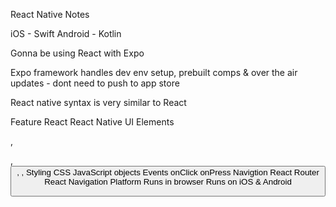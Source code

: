 React Native Notes

iOS - Swift
Android - Kotlin

Gonna be using React with Expo

Expo framework handles dev env setup, prebuilt comps & over the air updates - dont need to push to app store

React native syntax is very similar to React

Feature             React                   React Native
UI Elements         <div>, <p>, <button>    <View>, <Text>, <TouchableOpacity>
Styling             CSS                     JavaScript objects
Events              onClick                 onPress
Navigtion           React Router            React Navigation
Platform            Runs in browser         Runs on iOS & Android



